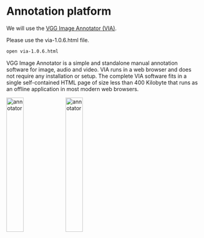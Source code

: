 # Annotation platform

We will use the [VGG Image Annotator (VIA)](https://www.robots.ox.ac.uk/~vgg/software/via/).

Please use the via-1.0.6.html file.

```bash
open via-1.0.6.html
```

VGG Image Annotator is a simple and standalone manual annotation software for image, audio and video. VIA runs in a web browser and does not require any installation or setup. The complete VIA software fits in a single self-contained HTML page of size less than 400 Kilobyte that runs as an offline application in most modern web browsers.

<img src="https://www.robots.ox.ac.uk/~vgg/software/via/images/via_demo_screenshot2_via-2.0.2.jpg" style="width: 30%;" alt="annotator" class="inline"/> <img src="https://www.robots.ox.ac.uk/~vgg/software/via/images/via_video_annotator.png" alt="annotator" class="inline" style="width: 30%;" />
